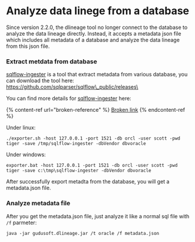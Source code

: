 # Analyze data linege from a database

Since version 2.2.0, the dlineage tool no longer connect to the database to analyze the data lineage directly. Instead, it accepts a metadata json file which includes all metadata of a database and analyze the data lineage from this json file.

### Extract metdata from database

[sqlflow-ingester](https://github.com/sqlparser/sqlflow\_public/releases) is a tool that extract metadata from various database, you can download the tool here:  https://github.com/sqlparser/sqlflow\_public/releases\


You can find more details for [sqlflow-ingester](https://github.com/sqlparser/sqlflow\_public/releases) here:

{% content-ref url="broken-reference" %}
[Broken link](broken-reference)
{% endcontent-ref %}

Under linux:

```
./exporter.sh -host 127.0.0.1 -port 1521 -db orcl -user scott -pwd tiger -save /tmp/sqlflow-ingester -dbVendor dbvoracle
```

Under windows:

```
exporter.bat -host 127.0.0.1 -port 1521 -db orcl -user scott -pwd tiger -save c:\tmp\sqlflow-ingester -dbVendor dbvoracle
```

After successfully export metadta from the database, you will get a metadata.json file.

### Analyze metadata file

After you get the metadata.json file, just analyze it like a normal sql file with `/f` parmeter:

```
java -jar gudusoft.dlineage.jar /t oracle /f metadata.json
```
